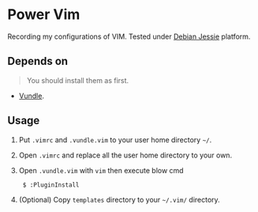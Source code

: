 # Power Vim

Recording my configurations of VIM.  Tested under [Debian Jessie](https://www.debian.org/) platform.

## Depends on

> You should install them as first.

- [Vundle](https://github.com/VundleVim/Vundle.vim).

## Usage

1. Put `.vimrc` and `.vundle.vim` to your user home directory `~/`.
2. Open `.vimrc` and replace all the user home directory to your own.
3. Open `.vundle.vim` with `vim` then execute blow cmd

        $ :PluginInstall

4. (Optional) Copy `templates` directory to your `~/.vim/` directory.

